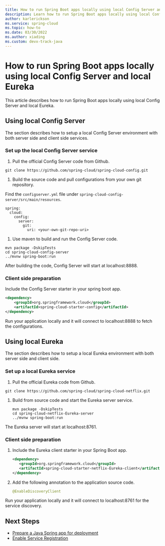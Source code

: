 ```yaml
---
title: How to run Spring Boot apps locally using local Config Server and local Eureka
description: Learn how to run Spring Boot apps locally using local Config Server and local Eureka.
author: karlerickson
ms.service: spring-cloud
ms.topic: how-to
ms.date: 03/30/2022
ms.author: xiading
ms.custom: devx-track-java
---
```


# How to run Spring Boot apps locally using local Config Server and local Eureka

This article describes how to run Spring Boot apps locally using local Config Server and local Eureka.

## Using local Config Server

The section describes how to setup a local Config Server environment with both server side and client side services.

### Set up the local Config Server service

1. Pull the official Config Server code from Github.

``` shell
git clone https://github.com/spring-cloud/spring-cloud-config.git
```

1. Build the source code and pull configurations from your own git repository.

Find the `configserver.yml` file under `spring-cloud-config-server/src/main/resources`.

```
spring:
  cloud:
    config:
      server:
        git:
          uri: <your-own-git-repo-uri>
```

1. Use maven to build and run the Config Server code.

``` shell
mvn package -DskipTests
cd spring-cloud-config-server
../mvnw spring-boot:run
```
After building the code, Config Server will start at localhost:8888.

### Client side preparation

Include the Config Server starter in your spring boot app.

``` xml
<dependency>
    <groupId>org.springframework.cloud</groupId>
    <artifactId>spring-cloud-starter-config</artifactId>
</dependency>
```

Run your application locally and it will connect to localhost:8888 to fetch the configurations.

## Using local Eureka

The section describes how to setup a local Eureka environment with both server side and client side.

### Set up a local Eureka service

1. Pull the official Eureka code from Github.

``` shell
git clone https://github.com/spring-cloud/spring-cloud-netflix.git
```

1. Build from source code and start the Eureka server service.

   ``` shell
   mvn package -DskipTests
   cd spring-cloud-netflix-Eureka-server
   ../mvnw spring-boot:run
   ```

The Eureka server will start at localhost:8761.

### Client side preparation

1. Include the Eureka client starter in your Spring Boot app.

   ``` xml
   <dependency>
      <groupId>org.springframework.cloud</groupId>
      <artifactId>spring-cloud-starter-netflix-Eureka-client</artifactId>
   </dependency>
   ```

1. Add the following annotation to the application source code.

   ``` Java
   @EnableDiscoveryClient
   ```

Run your application locally and it will connect to localhost:8761 for the service discovery.

## Next Steps
* [Prepare a Java Spring app for deployment](how-to-prepare-app-deployment.md)
* [Enable Service Registration](how-to-service-registration.md)
